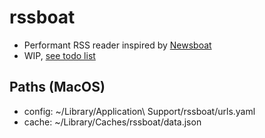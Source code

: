 # rssboat
- Performant RSS reader inspired by [Newsboat](https://github.com/newsboat/newsboat)
- WIP, [see todo list](./docs/todo.md)

## Paths (MacOS)
- config: ~/Library/Application\ Support/rssboat/urls.yaml
- cache: ~/Library/Caches/rssboat/data.json

